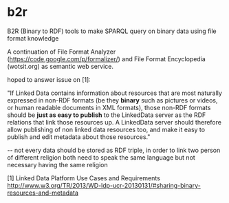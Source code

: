 b2r
===

B2R (Binary to RDF) tools to make SPARQL query on binary data using file format knowledge

A continuation of File Format Analyzer (https://code.google.com/p/formalizer/) and File 
Format Encyclopedia (wotsit.org) as semantic web service. 

hoped to answer issue on [1]:

"If Linked Data contains information about resources that are most naturally expressed in non-RDF formats 
(be they __binary__ such as pictures or videos, or human readable documents in XML formats), those 
non-RDF formats should be __just as easy to publish__ to the LinkedData server as the RDF relations 
that link those resources up. A LinkedData server should therefore allow publishing of 
non linked data resources too, and make it easy to publish and edit metadata about those resources."

--
not every data should be stored as RDF triple, 
in order to link two person of different religion 
both need to speak the same language 
but not necessary having the same religion

[1] Linked Data Platform Use Cases and Requirements http://www.w3.org/TR/2013/WD-ldp-ucr-20130131/#sharing-binary-resources-and-metadata
